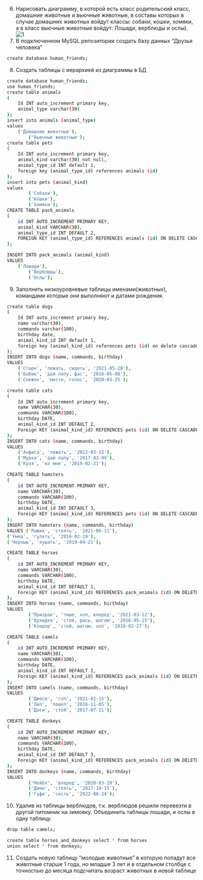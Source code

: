 6. Нарисовать диаграмму, в которой есть класс родительский класс, домашние
   животные и вьючные животные, в составы которых в случае домашних
   животных войдут классы: собаки, кошки, хомяки, а в класс вьючные животные
   войдут: Лошади, верблюды и ослы).
![1](https://github.com/visetglov157/FinalCertification/assets/115417107/7d1633ef-7b79-46ea-8c7a-a80d5ca95e7e)
7. В подключенном MySQL репозитории создать базу данных “Друзья
   человека”
````bash
create database human_friends;
````
8. Создать таблицы с иерархией из диаграммы в БД
````bash
create database human_friends;
use human_friends;
create table animals
(
    Id INT auto_increment primary key,
    animal_type varchar(30)
);
insert into animals (animal_type)
values
	('Домашние животные'),
        ('Вьючные животные');
create table pets
(
	Id INT auto_increment primary key,
    animal_kind varchar(30) not null,
    animal_type_id INT default 1,
    foreign key (animal_type_id) references animals (id)
);
insert into pets (animal_kind)
values
        ('Собаки'),
        ('Кошки'),
        ('Хомяки');
CREATE TABLE pack_animals
(
	id INT AUTO_INCREMENT PRIMARY KEY,
	animal_kind VARCHAR(30),
	animal_type_id INT DEFAULT 2,
	FOREIGN KEY (animal_type_id) REFERENCES animals (id) ON DELETE CASCADE ON UPDATE CASCADE
);

INSERT INTO pack_animals (animal_kind)
VALUES 
	('Лошади'), 
        ('Верблюды'), 
        ('Ослы');  
````
9. Заполнить низкоуровневые таблицы именами(животных), командами которые они выполняют и датами рождения.
````bash
create table dogs
(
	Id INT auto_increment primary key,
    name varchar(30),
    commands varchar(100),
    birthday date,
    animal_kind_id INT default 1,
    foreign key (animal_kind_id) references pets (id) on delete cascade on update cascade
);
INSERT INTO dogs (name, commands, birthday)
VALUES 
	('Старк', 'лежать, сидеть', '2021-05-28'),
	('Бобик', 'дай лапу, фас', '2016-05-08'),
	('Снежок', 'место, голос', '2020-03-25');

create table cats
(       
    Id INT auto_increment primary key,
    name VARCHAR(30), 
    commands VARCHAR(100),
    birthday DATE,
    animal_kind_id INT DEFAULT 2,
    Foreign KEY (animal_kind_id) REFERENCES pets (id) ON DELETE CASCADE ON UPDATE CASCADE
);
INSERT INTO cats (name, commands, birthday)
VALUES 
	('Анфиса', 'лежать', '2022-03-15'),
	('Мурка', 'дай лапу', '2017-03-09'),
	('Кузя', 'ко мне', '2019-02-21');

CREATE TABLE hamsters 
(       
    id INT AUTO_INCREMENT PRIMARY KEY, 
    name VARCHAR(30), 
    commands VARCHAR(100),
    birthday DATE,
    animal_kind_id INT DEFAULT 3,
    Foreign KEY (animal_kind_id) REFERENCES pets (id) ON DELETE CASCADE ON UPDATE CASCADE
);
INSERT INTO hamsters (name, commands, birthday)
VALUES ('Рыжик', 'стоять', '2021-06-11'),
('Умка', 'гулять', '2016-02-19'),
('Черныш', 'кушать', '2019-04-21');

CREATE TABLE horses 
(       
    id INT AUTO_INCREMENT PRIMARY KEY, 
    name VARCHAR(30), 
    commands VARCHAR(100),
    birthday DATE,
    animal_kind_id INT DEFAULT 1,
    Foreign KEY (animal_kind_id) REFERENCES pack_animals (id) ON DELETE CASCADE ON UPDATE CASCADE
);
INSERT INTO horses (name, commands, birthday)
VALUES 
		('Призрак', 'тише, хоп, вперед', '2021-03-12'),
		('Орхидея', 'стой, рысь, шагом', '2016-05-15'),
		('Кондор', 'стой, шагом, хоп', '2018-02-27');

CREATE TABLE camels 
(       
    id INT AUTO_INCREMENT PRIMARY KEY, 
    name VARCHAR(30), 
    commands VARCHAR(100),
    birthday DATE,
    animal_kind_id INT DEFAULT 2,
    Foreign KEY (animal_kind_id) REFERENCES pack_animals (id) ON DELETE CASCADE ON UPDATE CASCADE
);
INSERT INTO camels (name, commands, birthday)
VALUES 
		('Джеси', 'гоп', '2021-02-15'),
		('Лип', 'пошел', '2016-11-05'),
		('Даси', 'стой', '2017-07-21');

CREATE TABLE donkeys 
(       
    id INT AUTO_INCREMENT PRIMARY KEY, 
    name VARCHAR(30), 
    commands VARCHAR(100),
    birthday DATE,
    animal_kind_id INT DEFAULT 3,
    Foreign KEY (animal_kind_id) REFERENCES pack_animals (id) ON DELETE CASCADE ON UPDATE CASCADE
);
INSERT INTO donkeys (name, commands, birthday)
VALUES 
		('Мейбл', 'вперед', '2020-03-19'),
		('Дино', 'стоять', '2017-10-15'),
		('Гуфи', 'сесть', '2022-08-24');
````
10. Удалив из таблицы верблюдов, т.к. верблюдов решили перевезти в другой питомник на зимовку. Объединить таблицы лошади, и ослы в одну таблицу.
````bash
drop table camels;

create table horses_and_donkeys select * from horses
union select * from donkeys;
````
11. Создать новую таблицу “молодые животные” в которую попадут все животные старше 1 года, но младше 3 лет и в отдельном столбце с точностью до месяца подсчитать возраст животных в новой таблице
